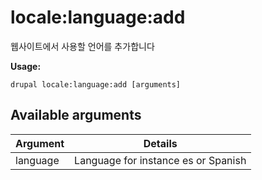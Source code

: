 # locale:language:add
웹사이트에서 사용할 언어를 추가합니다

**Usage:**
```
drupal locale:language:add [arguments]
```

## Available arguments
Argument | Details
---------|-------------
language | Language for instance es or Spanish
